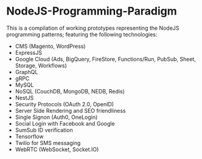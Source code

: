 # NodeJS-Programming-Paradigm

This is a compilation of working prototypes representing the NodeJS programming patterns;
featuring the following technologies:
  - CMS (Magento, WordPress)
  - ExpressJS
  - Google Cloud (Ads, BigQuery, FireStore, Functions/Run, PubSub, Sheet, Storage, Workflows)
  - GraphQL
  - gRPC
  - MySQL
  - NoSQL (CouchDB, MongoDB, NEDB, Redis)
  - NestJS
  - Security Protocols (OAuth 2.0, OpenID)
  - Server Side Rendering and SEO friendliness
  - Single Signon (Auth0, OneLogin)
  - Social Login with Facebook and Google
  - SumSub ID verification
  - Tensorflow
  - Twilio for SMS messaging
  - WebRTC (WebSocket, Socket.IO)
